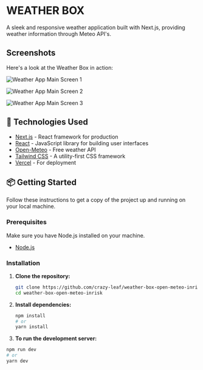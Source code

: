 # WEATHER BOX

A sleek and responsive weather application built with Next.js, providing weather information through Meteo API's.

## Screenshots

Here's a look at the Weather Box in action:

![Weather App Main Screen 1](https://github.com/crazy-leaf/weather-box-open-meteo-inrisk/blob/main/screenshots/Screenshot%202025-05-23%20at%208.03.46%E2%80%AFPM.png)

![Weather App Main Screen 2](https://github.com/crazy-leaf/weather-box-open-meteo-inrisk/blob/main/screenshots/Screenshot%202025-05-23%20at%208.04.21%E2%80%AFPM.png)

![Weather App Main Screen 3](https://github.com/crazy-leaf/weather-box-open-meteo-inrisk/blob/main/screenshots/Screenshot%202025-05-23%20at%208.04.51%E2%80%AFPM.png)

## 🚀 Technologies Used

* [Next.js](https://nextjs.org/) - React framework for production
* [React](https://react.dev/) - JavaScript library for building user interfaces
* [Open-Meteo](https://open-meteo.com/) - Free weather API
* [Tailwind CSS](https://tailwindcss.com/) - A utility-first CSS framework
* [Vercel](https://vercel.com/) - For deployment


## 📦 Getting Started

Follow these instructions to get a copy of the project up and running on your local machine.

### Prerequisites

Make sure you have Node.js installed on your machine.

* [Node.js](https://nodejs.org/en/download/)

### Installation

1.  **Clone the repository:**

    ```bash
    git clone https://github.com/crazy-leaf/weather-box-open-meteo-inrisk.git
    cd weather-box-open-meteo-inrisk
    ```



2.  **Install dependencies:**

    ```bash
    npm install
    # or
    yarn install
    ```

3. **To run the development server:**

```bash
npm run dev
# or
yarn dev